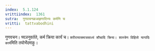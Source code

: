 ```yaml
---
index:  5.1.124
vrittiindex:  1361
sutra:  गुणवचनब्राआहृणादिभ्यः कर्मणि च
vritti:  tattvabodhini 
---
```


गुणवचन। ष्यञनुवर्तते, कर्म क्रिया कार्यं च। `शरीरायासमात्रसाध्यं शौचादि क्रिया। शास्त्रेण विहितो यागादिः कार्य`मिति तयोर्भेदमाहुः।


